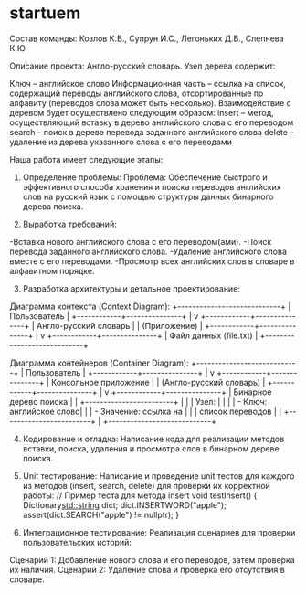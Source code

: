 # startuem
Состав команды:
Козлов К.В., Супрун И.С., Легоньких Д.В., Слепнева К.Ю

Описание проекта:
Англо-русский словарь. Узел дерева содержит:

Ключ – английское слово
Информационная часть – ссылка на список, содержащий переводы английского слова, отсортированные по алфавиту (переводов слова может быть несколько).
Взаимодействие с деревом будет осуществлено следующим образом:
insert – метод, осуществляющий вставку в дерево английского слова с его переводом
search – поиск в дереве перевода заданного английского слова
delete – удаление из дерева указанного слова с его переводами

Наша работа имеет следующие этапы:
1. Определение проблемы:
Проблема: Обеспечение быстрого и эффективного способа хранения и поиска переводов английских слов на русский язык с помощью структуры данных бинарного дерева поиска.

2. Выработка требований:

-Вставка нового английского слова с его переводом(ами).
-Поиск перевода заданного английского слова.
-Удаление английского слова вместе с его переводами.
-Просмотр всех английских слов в словаре в алфавитном порядке.

3. Разработка архитектуры и детальное проектирование:

Диаграмма контекста (Context Diagram):
+----------------------------+
|    Пользователь            |
+------------+---------------+
             |
             v
+------------+---------------+
|    Англо-русский словарь   |
|        (Приложение)        |
+------------+---------------+
             |
             v
+------------+---------------+
|   Файл данных (file.txt)   |
+----------------------------+

Диаграмма контейнеров (Container Diagram):
+----------------------------+
|    Пользователь            |
+------------+---------------+
             |
             v
+------------+---------------+
|  Консольное приложение     |
| (Англо-русский словарь)    |
+------------+---------------+
             |
             v
+------------+---------------+
| Бинарное дерево поиска     |
| +------------------------+ |
| | Узел:                  | |
| | - Ключ: английское слово|
| | - Значение: ссылка на   |
| |   список переводов      |
| +------------------------+ |
+----------------------------+

4. Кодирование и отладка:
Написание кода для реализации методов вставки, поиска, удаления и просмотра слов в бинарном дереве поиска.

5. Unit тестирование:
Написание и проведение unit тестов для каждого из методов (insert, search, delete) для проверки их корректной работы:
// Пример теста для метода insert
void testInsert() {
    Dictionary<std::string> dict;
    dict.INSERTWORD("apple");
    assert(dict.SEARCH("apple") != nullptr);
}

6. Интеграционное тестирование:
Реализация сценариев для проверки пользовательских историй:

Сценарий 1: Добавление нового слова и его переводов, затем проверка их наличия.
Сценарий 2: Удаление слова и проверка его отсутствия в словаре.

